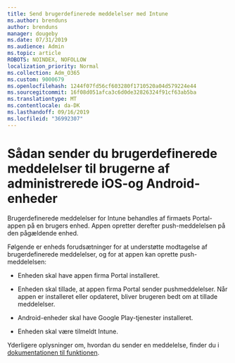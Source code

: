 ```yaml
---
title: Send brugerdefinerede meddelelser med Intune
ms.author: brenduns
author: brenduns
manager: dougeby
ms.date: 07/31/2019
ms.audience: Admin
ms.topic: article
ROBOTS: NOINDEX, NOFOLLOW
localization_priority: Normal
ms.collection: Adm_O365
ms.custom: 9000679
ms.openlocfilehash: 1244f07fd56cf603280f1710520a04d579224e44
ms.sourcegitcommit: 16f08d051afca3c6d0de32826324f91cf63ab5ba
ms.translationtype: MT
ms.contentlocale: da-DK
ms.lasthandoff: 09/16/2019
ms.locfileid: "36992307"
---
```

# <a name="how-to-send-custom-notifications-to-the-users-of-managed-ios-and-android-devices"></a>Sådan sender du brugerdefinerede meddelelser til brugerne af administrerede iOS-og Android-enheder

Brugerdefinerede meddelelser for Intune behandles af firmaets Portal-appen på en brugers enhed. Appen opretter derefter push-meddelelsen på den pågældende enhed.

Følgende er enheds forudsætninger for at understøtte modtagelse af brugerdefinerede meddelelser, og for at appen kan oprette push-meddelelsen:

- Enheden skal have appen firma Portal installeret.  

- Enheden skal tillade, at appen firma Portal sender pushmeddelelser. Når appen er installeret eller opdateret, bliver brugeren bedt om at tillade meddelelser.

- Android-enheder skal have Google Play-tjenester installeret.

- Enheden skal være tilmeldt Intune.

Yderligere oplysninger om, hvordan du sender en meddelelse, finder du i [dokumentationen til funktionen](https://docs.microsoft.com/intune/custom-notifications).
